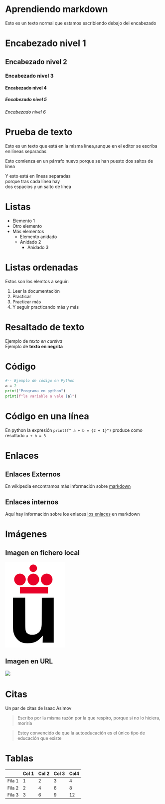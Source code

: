 # Aprendiendo markdown

Esto es un texto normal que 
estamos escribiendo debajo 
del encabezado

# Encabezado nivel 1
## Encabezado nivel 2
### Encabezado nivel 3
#### Encabezado nivel 4
##### Encabezado nivel 5
###### Encabezado nivel 6

# Prueba de texto

Esto es un texto que está en la misma 
línea,aunque en el 
editor se escriba en líneas separadas


Esto comienza en un párrafo nuevo 
porque se han puesto dos saltos de línea

Y esto está en líneas separadas  
porque tras cada línea hay  
dos espacios y un salto de línea

# Listas

* Elemento 1
* Otro elemento
* Más elementos
  * Elemento anidado
  * Anidado 2
    * Anidado 3

# Listas ordenadas

Estos son los elemtos a seguir:

1. Leer la documentación
2. Practicar
3. Practicar más
4. Y seguir practicando más y más

# Resaltado de texto

Ejemplo de *texto en cursiva*  
Ejemplo de **texto en negrita**

# Código

```python
#-- Ejemplo de código en Python
a = 2
print("Programa en python")
print(f"la variable a vale {a}")
```
# Código en una línea 
En python la expresión `print(f" a + b = {2 + 1}")` produce como resultado `a + b = 3`

# Enlaces

## Enlaces Externos

En wikipedia encontramos más información sobre [markdown](https://es.wikipedia.org/wiki/Markdown)

## Enlaces internos

Aquí hay información sobre los enlaces [los enlaces](#Enlaces) en markdown

# Imágenes

## Imagen en fichero local

![](Logo-urjc.png)


## Imagen en URL

![](https://upload.wikimedia.org/wikipedia/commons/2/2f/CC_BY-SA_3.0.png)

# Citas

Un par de citas de Isaac Asimov

> Escribo por la misma razón por la que respiro, porque si no lo hiciera, moriría  

> Estoy convencido de que la autoeducación es el único tipo de educación que existe

# Tablas

|         | Col 1 | Col 2| Col 3| Col4 |
|---------|-------|------|------|------|
|  Fila 1 |   1   |   2  |   3  |  4   |
|  Fila 2 |   2   |   4  |   6  |  8   |
|  Fila 3 |   3   |   6  |   9  |  12  |

